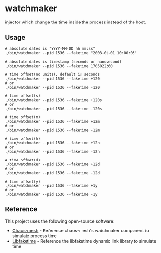 # watchmaker

injector which change the time inside the process instead of the host.

## Usage
```shell
# absolute dates is "YYYY-MM-DD hh:mm:ss"
./bin/watchmaker --pid 1536 --faketime "2003-01-01 10:00:05"

# absolute dates is timestamp (seconds or nanosecond)
./bin/watchmaker --pid 1536 --faketime 1705022260

# time offset(no units), default is seconds 
./bin/watchmaker --pid 1536 --faketime +120 
# or
./bin/watchmaker --pid 1536 --faketime -120

# time offset(s)
./bin/watchmaker --pid 1536 --faketime +120s
# or
./bin/watchmaker --pid 1536 --faketime -120s

# time offset(m)
./bin/watchmaker --pid 1536 --faketime +12m
# or
./bin/watchmaker --pid 1536 --faketime -12m

# time offset(h)
./bin/watchmaker --pid 1536 --faketime +12h
# or
./bin/watchmaker --pid 1536 --faketime -12h

# time offset(d)
./bin/watchmaker --pid 1536 --faketime +12d
# or
./bin/watchmaker --pid 1536 --faketime -12d

# time offset(y)
./bin/watchmaker --pid 1536 --faketime +1y
# or
./bin/watchmaker --pid 1536 --faketime -1y
```

## Reference

This project uses the following open-source software:

* [Chaos-mesh](https://github.com/chaos-mesh/chaos-mesh) - Reference chaos-mesh's watchmaker component to simulate process time
* [Libfaketime](https://github.com/wolfcw/libfaketime) - Reference the libfaketime dynamic link library to simulate time